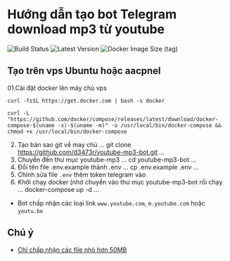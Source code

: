 # Hướng dẫn tạo bot Telegram download mp3 từ youtube

![Build Status](https://img.shields.io/github/actions/workflow/status/d3473r/youtube-mp3-bot/docker-image.yml)
![Latest Version](https://ghcr-badge.egpl.dev/d3473r/youtube-mp3-bot/latest_tag?trim=major&label=latest)
![Docker Image Size (tag)](https://ghcr-badge.egpl.dev/d3473r/youtube-mp3-bot/size?tag=main)

## Tạo trên vps Ubuntu hoặc aacpnel
01.Cài đặt docker lên máy chủ vps
```
curl -fsSL https://get.docker.com | bash -s docker
```
```
curl -L "https://github.com/docker/compose/releases/latest/download/docker-compose-$(uname -s)-$(uname -m)" -o /usr/local/bin/docker-compose && chmod +x /usr/local/bin/docker-compose
```
02. Tạo bản sao git về may chủ
...
git clone https://github.com/d3473r/youtube-mp3-bot.git
...
03. Chuyển đến thư mục youtube-mp3
...
cd youtube-mp3-bot
...
04. Đổi tên file .env.example thành .env
...
cp .env.example .env
...
05. Chỉnh sửa file `.env` thêm token telegram vào
6. Khởi chạy docker (nhớ chuyển vào thư mục youtube-mp3-bot rồi chạy
...
docker-compose up -d
...
- Bot chấp nhận các loại link `www.youtube.com`, `m.youtube.com` hoặc `youtu.be` 

## Chú ý

- [Chỉ chấp nhận các file nhỏ hơn 50MB](https://core.telegram.org/bots/faq#how-do-i-upload-a-large-file)
